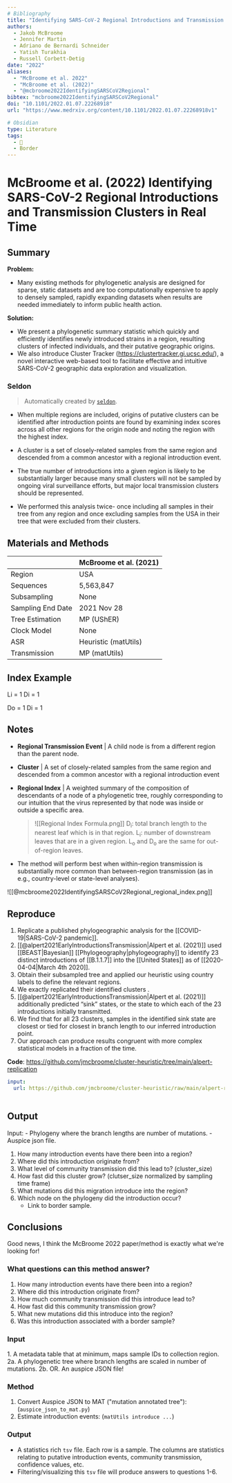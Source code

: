 ```yaml
---
# Bibliography
title: "Identifying SARS-CoV-2 Regional Introductions and Transmission Clusters in Real Time"
authors: 
  - Jakob McBroome
  - Jennifer Martin
  - Adriano de Bernardi Schneider
  - Yatish Turakhia
  - Russell Corbett-Detig
date: "2022"
aliases: 
  - "McBroome et al. 2022"
  - "McBroome et al. (2022)"
  - "@mcbroome2022IdentifyingSARSCoV2Regional"
bibtex: "mcbroome2022IdentifyingSARSCoV2Regional"
doi: "10.1101/2022.01.07.22268918"
url: "https://www.medrxiv.org/content/10.1101/2022.01.07.22268918v1"

# Obsidian
type: Literature
tags: 
  - 📰
  - Border
---
```


# McBroome et al. (2022) Identifying SARS-CoV-2 Regional Introductions and Transmission Clusters in Real Time


## Summary

**Problem:** 
- Many existing methods for phylogenetic analysis are designed for sparse, static datasets and are too computationally expensive to apply to densely sampled, rapidly expanding datasets when results are needed immediately to inform public health action.

**Solution:** 
- We present a phylogenetic summary statistic which quickly and efficiently identifies newly introduced strains in a region, resulting clusters of infected individuals, and their putative geographic origins.
- We also introduce Cluster Tracker (https://clustertracker.gi.ucsc.edu/), a novel
interactive web-based tool to facilitate effective and intuitive SARS-CoV-2 geographic data
exploration and visualization.

### Seldon

> Automatically created by [`seldon`](https://github.com/ktmeaton/seldon).

- When multiple regions are included, origins of putative clusters can be identified after introduction points are found by examining index scores across all other regions for the origin node and noting the region with the highest index.

- A cluster is a set of closely-related samples from the same region and descended from a common ancestor with a regional introduction event.

- The true number of introductions into a given region is likely to be substantially larger because many small clusters will not be sampled by ongoing viral surveillance efforts, but major local transmission clusters should be represented.

- We performed this analysis twice- once including all samples in their tree from any region and once excluding samples from the USA in their tree that were excluded from their clusters.

## Materials and Methods

|                   | McBroome et al. (2021) |
| ----------------- | ---------------------- |
| Region            | USA                    |
| Sequences         | 5,563,847              |
| Subsampling       | None                   |
| Sampling End Date | 2021 Nov 28            |
| Tree Estimation   | MP (UShER)             |
| Clock Model       | None                   |
| ASR               | Heuristic (matUtils)   | 
| Transmission      | MP (matUtils)          |

## Index Example

Li = 1
Di  = 1

Do = 1
Di = 1

## Notes

- **Regional Transmission Event** | A child node is from a different region than the parent node.
- **Cluster** | A set of closely-related samples from the same region and descended from a common ancestor with a regional introduction event
- **Regional Index** | A weighted summary of the composition of descendants of a node of a phylogenetic tree, roughly corresponding to our intuition that the virus represented by that node was inside or outside a specific area.
	> ![[Regional Index Formula.png]]
	> D<sub>i</sub>: total branch length to the nearest leaf which is in that region. 
	> L<sub>i</sub>: number of downstream leaves that are in a given region.
	> L<sub>o</sub> and D<sub>o</sub> are the same for out-of-region leaves.


- The method will perform best when within-region transmission is substantially more common than between-region transmission (as in e.g., country-level or state-level analyses).

![[@mcbroome2022IdentifyingSARSCoV2Regional_regional_index.png]]

## Reproduce

1. Replicate a published phylogeographic analysis for the [[COVID-19|SARS-CoV-2 pandemic]].
2. [[@alpert2021EarlyIntroductionsTransmission|Alpert et al. (2021)]] used [[BEAST|Bayesian]] [[Phylogeography|phylogeography]] to identify 23 distinct introductions of
[[B.1.1.7]] into the [[United States]] as of [[2020-04-04|March 4th 2020]]. 
3. Obtain their subsampled tree and applied our heuristic using country labels to define the relevant regions. 
4. We exactly replicated their identified clusters . 
5. [[@alpert2021EarlyIntroductionsTransmission|Alpert et al. (2021)]] additionally predicted “sink” states, or the state to which each of the 23 introductions initially transmitted. 
6. We find that for all 23 clusters, samples in the identified sink state are closest or
tied for closest in branch length to our inferred introduction point. 
7. Our approach can produce results congruent with more complex statistical models in a fraction of
the time.


**Code**: <https://github.com/jmcbroome/cluster-heuristic/tree/main/alpert-replication>

```yaml
input:
  url: https://github.com/jmcbroome/cluster-heuristic/raw/main/alpert-replication/CT-SARS-CoV-2_paper5.json
  
```


## Output

Input:
	- Phylogeny where the branch lengths are number of mutations.
	- Auspice json file.

1. How many introduction events have there been into a region?
2. Where did this introduction originate from?
3. What level of community transmission did this lead to? (cluster_size)
4. How fast did this cluster grow? (clutser_size normalized by sampling time frame)
5. What mutations did this migration introduce into the region?
6. Which node on the phylogeny did the introduction occur?
	- Link to border sample.

## Conclusions

Good news, I think the McBroome 2022 paper/method is exactly what we're looking for!

### What questions can this method answer?
1. How many introduction events have there been into a region?
1. Where did this introduction originate from?
1. How much community transmission did this introduce lead to?
1. How fast did this community transmission grow?
1. What new mutations did this introduce into the region?
1. Was this introduction associated with a border sample?

### Input
1\. A metadata table that at minimum, maps sample IDs to collection region.
2a. A phylogenetic tree where branch lengths are scaled in number of mutations.
2b. OR. An auspice JSON file!

### Method
1. Convert Auspice JSON to MAT ("mutation annotated tree"): (`auspice_json_to_mat.py`)
1. Estimate introduction events: (`matUtils introduce ...`)

### Output
- A statistics rich `tsv` file. Each row is a sample. The columns are statistics relating to putative introduction events, community transmission, confidence values, etc.
- Filtering/visualizing this `tsv` file will produce answers to questions 1-6.